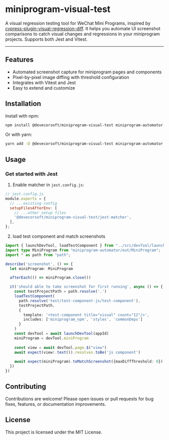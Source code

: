 # miniprogram-visual-test

A visual regression testing tool for WeChat Mini Programs, inspired by [cypress-plugin-visual-regression-diff](https://github.com/FRSOURCE/cypress-plugin-visual-regression-diff). It helps you automate UI screenshot comparisons to catch visual changes and regressions in your miniprogram projects. Supports both Jest and Vitest.

---

## Features
- Automated screenshot capture for miniprogram pages and components
- Pixel-by-pixel image diffing with threshold configuration
- Integrates with Vitest and Jest
- Easy to extend and customize

## Installation

Install with npm:

```bash
npm install @devecorsoft/miniprogram-visual-test miniprogram-automator --save-dev
```

Or with yarn:

```bash
yarn add -D @devecorsoft/miniprogram-visual-test miniprogram-automator
```

## Usage

### Get started with Jest

1. Enable matcher in `jest.config.js`:

```js
// jest.config.js
module.exports = {
  // ...existing config
  setupFilesAfterEnv: [
    // ...other setup files
    '@devecorsoft/miniprogram-visual-test/jest-matcher',
  ],
};
```

2. load test component and match screenshots

```ts
import { launchDevTool, loadTestComponent } from "../src/devTool/launcher.ts";
import type MiniProgram from "miniprogram-automator/out/MiniProgram";
import * as path from "path";

describe('screenshot', () => {
  let miniProgram: MiniProgram

  afterEach(() => miniProgram.close())

  it('should able to take screenshot for first running', async () => {
    const testProjectPath = path.resolve('.')
    loadTestComponent(
      path.resolve('test/test-component-js/test-component'),
      testProjectPath,
      {
        template: '<test-component title="visual" count="12"/>',
        includes: ['miniprogram_npm', 'styles', 'commonDeps']
      }
    )
    const devTool = await launchDevTool(appId)
    miniProgram = devTool.miniProgram
    
    const view = await devTool.page.$("view")
    await expect(view!.text()).resolves.toBe('js component')
    
    await expect(miniProgram).toMatchScreenshot({maxDiffThreshold: 0})
  })
})
```

## Contributing

Contributions are welcome! Please open issues or pull requests for bug fixes, features, or documentation improvements.

## License

This project is licensed under the MIT License.
